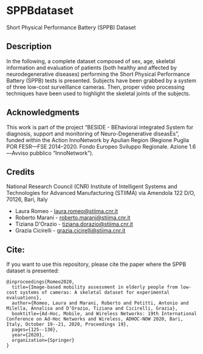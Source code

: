 # SPPBdataset
Short Physical Performance Battery (SPPB) Dataset

## Description
In the following, a complete dataset composed of sex, age, skeletal information and evaluation of patients (both healthy and affected by neurodegenerative diseases) performing the Short Physical Performance Battery (SPPB) tests is presented. Subjects have been grabbed by a system of three low-cost surveillance cameras. Then, proper video processing techniques have been used to highlight the skeletal joints of the subjects.

## Acknowledgments
This work is part of the project “BESIDE - BEhavioral integrated System for diagnosis, support and monItoring of Neuro-Degenerative diseasEs”, funded within the Action InnoNetwork
by Apulian Region (Regione Puglia POR FESR—FSE 2014–2020. Fondo Europeo Sviluppo Regionale. Azione 1.6—Avviso pubblico “InnoNetwork”).

## Credits
National Research Council (CNR)
Institute of Intelligent Systems and Technologies for Advanced Manufacturing (STIIMA)
via Amendola 122 D/O, 70126, Bari, Italy

- Laura Romeo - laura.romeo@stiima.cnr.it
- Roberto Marani - roberto.marani@stiima.cnr.it
- Tiziana D'Orazio - tiziana.dorazio@stiima.cnr.it
- Grazia Cicirelli - grazia.cicirelli@stiima.cnr.it

## Cite:

If you want to use this repository, please cite the paper where the SPPB dataset is presented:

```
@inproceedings{Romeo2020,
  title={Image-based mobility assessment in elderly people from low-cost systems of cameras: A skeletal dataset for experimental evaluations},
  author={Romeo, Laura and Marani, Roberto and Petitti, Antonio and Milella, Annalisa and D’Orazio, Tiziana and Cicirelli, Grazia},
  booktitle={Ad-Hoc, Mobile, and Wireless Networks: 19th International Conference on Ad-Hoc Networks and Wireless, ADHOC-NOW 2020, Bari, Italy, October 19--21, 2020, Proceedings 19},
  pages={125--130},
  year={2020},
  organization={Springer}
}
```

